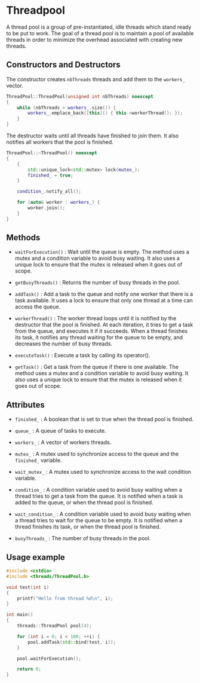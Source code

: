 # Threadpool

A thread pool is a group of pre-instantiated, idle threads which stand ready to be put to work. The goal of a thread pool is to maintain a pool of available threads in order to minimize the overhead associated with creating new threads.

## Constructors and Destructors

The constructor creates `nbThreads` threads and add them to the `workers_` vector.

```cpp
ThreadPool::ThreadPool(unsigned int nbThreads) noexcept
{
    while (nbThreads > workers_.size()) {
        workers_.emplace_back([this]() { this->workerThread(); });
    }
}
```

The destructor waits until all threads have finished to join them. It also notifies all workers that the pool is finished.

```cpp
ThreadPool::~ThreadPool() noexcept
{
    {
        std::unique_lock<std::mutex> lock(mutex_);
        finished_ = true;
    }

    condition_.notify_all();

    for (auto& worker : workers_) {
        worker.join();
    }
}
```


## Methods

  * `waitForExecution()` : Wait until the queue is empty. The method uses a mutex and a condition variable to avoid busy waiting. It also uses a unique lock to ensure that the mutex is released when it goes out of scope.

  * `getBusyThreads()` : Returns the number of busy threads in the pool.

  * `addTask()` : Add a task to the queue and notify one worker that there is a task available. It uses a lock to ensure that only one thread at a time can access the queue.

  * `workerThread()` : The worker thread loops until it is notified by the destructor that the pool is finished. At each iteration, it tries to get a task from the queue, and executes it if it succeeds. When a thread finishes its task, it notifies any thread waiting for the queue to be empty, and decreases the number of busy threads.

  * `executeTask()` : Execute a task by calling its operator().

  * `getTask()` : Get a task from the queue if there is one available. The method uses a mutex and a condition variable to avoid busy waiting. It also uses a unique lock to ensure that the mutex is released when it goes out of scope.


## Attributes

* `finished_` : A boolean that is set to true when the thread pool is finished.

* `queue_` : A queue of tasks to execute.

* `workers_` : A vector of workers threads.

* `mutex_` : A mutex used to synchronize access to the queue and the `finished_` variable.

* `wait_mutex_` : A mutex used to synchronize access to the wait condition variable.

* `condition_` : A condition variable used to avoid busy waiting when a thread tries to get a task from the queue. It is notified when a task is added to the queue, or when the thread pool is finished.

* `wait_condition_` : A condition variable used to avoid busy waiting when a thread tries to wait for the queue to be empty. It is notified when a thread finishes its task, or when the thread pool is finished.

* `busyThreads_` : The number of busy threads in the pool.

## Usage example

```cpp
#include <cstdio>
#include <threads/ThreadPool.h>

void test(int i)
{
    printf("Hello from thread %d\n", i);
}

int main()
{
    threads::ThreadPool pool(4);

    for (int i = 0; i < 100; ++i) {
        pool.addTask(std::bind(test, i));
    }

    pool.waitForExecution();

    return 0;
}
```